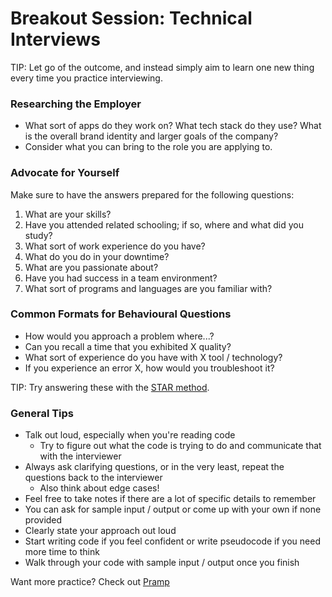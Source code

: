 # Breakout Session: Technical Interviews

TIP: Let go of the outcome, and instead simply aim to learn one new thing every time you practice interviewing.

### Researching the Employer
* What sort of apps do they work on? What tech stack do they use? What is the overall brand identity and larger goals of the company?
* Consider what you can bring to the role you are applying to.

### Advocate for Yourself
Make sure to have the answers prepared for the following questions:
  1. What are your skills?
  2. Have you attended related schooling; if so, where and what did you study?
  3. What sort of work experience do you have?
  4. What do you do in your downtime?
  5. What are you passionate about?
  6. Have you had success in a team environment?
  7. What sort of programs and languages are you familiar with?

### Common Formats for Behavioural Questions
* How would you approach a problem where...?
* Can you recall a time that you exhibited X quality?
* What sort of experience do you have with X tool / technology?
* If you experience an error X, how would you troubleshoot it?

TIP: Try answering these with the [STAR method](https://www.themuse.com/advice/star-interview-method).

### General Tips
* Talk out loud, especially when you're reading code
  * Try to figure out what the code is trying to do and communicate that with the interviewer
* Always ask clarifying questions, or in the very least, repeat the questions back to the interviewer
  * Also think about edge cases!
* Feel free to take notes if there are a lot of specific details to remember
* You can ask for sample input / output or come up with your own if none provided
* Clearly state your approach out loud
* Start writing code if you feel confident or write pseudocode if you need more time to think
* Walk through your code with sample input / output once you finish

Want more practice? Check out [Pramp](https://www.pramp.com)